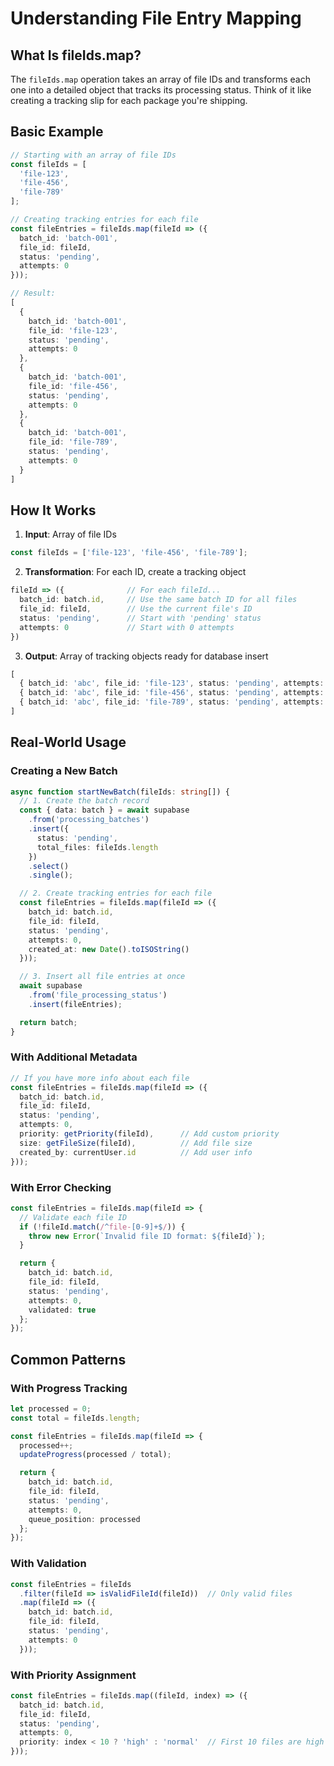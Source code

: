 # Understanding File Entry Mapping

## What Is fileIds.map?
The `fileIds.map` operation takes an array of file IDs and transforms each one into a detailed object that tracks its processing status. Think of it like creating a tracking slip for each package you're shipping.

## Basic Example

```typescript
// Starting with an array of file IDs
const fileIds = [
  'file-123',
  'file-456',
  'file-789'
];

// Creating tracking entries for each file
const fileEntries = fileIds.map(fileId => ({
  batch_id: 'batch-001',
  file_id: fileId,
  status: 'pending',
  attempts: 0
}));

// Result:
[
  {
    batch_id: 'batch-001',
    file_id: 'file-123',
    status: 'pending',
    attempts: 0
  },
  {
    batch_id: 'batch-001',
    file_id: 'file-456',
    status: 'pending',
    attempts: 0
  },
  {
    batch_id: 'batch-001',
    file_id: 'file-789',
    status: 'pending',
    attempts: 0
  }
]
```

## How It Works

1. **Input**: Array of file IDs
```typescript
const fileIds = ['file-123', 'file-456', 'file-789'];
```

2. **Transformation**: For each ID, create a tracking object
```typescript
fileId => ({              // For each fileId...
  batch_id: batch.id,     // Use the same batch ID for all files
  file_id: fileId,        // Use the current file's ID
  status: 'pending',      // Start with 'pending' status
  attempts: 0             // Start with 0 attempts
})
```

3. **Output**: Array of tracking objects ready for database insert
```typescript
[
  { batch_id: 'abc', file_id: 'file-123', status: 'pending', attempts: 0 },
  { batch_id: 'abc', file_id: 'file-456', status: 'pending', attempts: 0 },
  { batch_id: 'abc', file_id: 'file-789', status: 'pending', attempts: 0 }
]
```

## Real-World Usage

### Creating a New Batch
```typescript
async function startNewBatch(fileIds: string[]) {
  // 1. Create the batch record
  const { data: batch } = await supabase
    .from('processing_batches')
    .insert({
      status: 'pending',
      total_files: fileIds.length
    })
    .select()
    .single();

  // 2. Create tracking entries for each file
  const fileEntries = fileIds.map(fileId => ({
    batch_id: batch.id,
    file_id: fileId,
    status: 'pending',
    attempts: 0,
    created_at: new Date().toISOString()
  }));

  // 3. Insert all file entries at once
  await supabase
    .from('file_processing_status')
    .insert(fileEntries);

  return batch;
}
```

### With Additional Metadata
```typescript
// If you have more info about each file
const fileEntries = fileIds.map(fileId => ({
  batch_id: batch.id,
  file_id: fileId,
  status: 'pending',
  attempts: 0,
  priority: getPriority(fileId),      // Add custom priority
  size: getFileSize(fileId),          // Add file size
  created_by: currentUser.id          // Add user info
}));
```

### With Error Checking
```typescript
const fileEntries = fileIds.map(fileId => {
  // Validate each file ID
  if (!fileId.match(/^file-[0-9]+$/)) {
    throw new Error(`Invalid file ID format: ${fileId}`);
  }

  return {
    batch_id: batch.id,
    file_id: fileId,
    status: 'pending',
    attempts: 0,
    validated: true
  };
});
```

## Common Patterns

### With Progress Tracking
```typescript
let processed = 0;
const total = fileIds.length;

const fileEntries = fileIds.map(fileId => {
  processed++;
  updateProgress(processed / total);

  return {
    batch_id: batch.id,
    file_id: fileId,
    status: 'pending',
    attempts: 0,
    queue_position: processed
  };
});
```

### With Validation
```typescript
const fileEntries = fileIds
  .filter(fileId => isValidFileId(fileId))  // Only valid files
  .map(fileId => ({
    batch_id: batch.id,
    file_id: fileId,
    status: 'pending',
    attempts: 0
  }));
```

### With Priority Assignment
```typescript
const fileEntries = fileIds.map((fileId, index) => ({
  batch_id: batch.id,
  file_id: fileId,
  status: 'pending',
  attempts: 0,
  priority: index < 10 ? 'high' : 'normal'  // First 10 files are high priority
}));
``` 